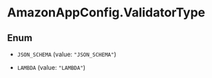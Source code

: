 # AmazonAppConfig.ValidatorType

## Enum


* `JSON_SCHEMA` (value: `"JSON_SCHEMA"`)

* `LAMBDA` (value: `"LAMBDA"`)


